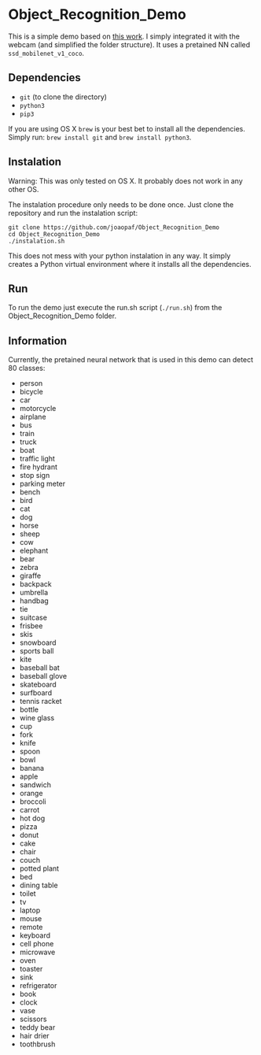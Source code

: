 # Object_Recognition_Demo
This is a simple demo based on [this work](https://github.com/tensorflow/models/blob/master/research/object_detection/object_detection_tutorial.ipynb). I simply integrated it with the webcam (and simplified the folder structure). It uses a pretained NN called ```ssd_mobilenet_v1_coco```.

## Dependencies
+ ```git``` (to clone the directory)
+ ```python3```
+ ```pip3```

If you are using OS X ```brew``` is your best bet to install all the dependencies. Simply run: ```brew install git``` and ```brew install python3```.

## Instalation
Warning: This was only tested on OS X. It probably does not work in any other OS.

The instalation procedure only needs to be done once. Just clone the repository and run the instalation script:
```
git clone https://github.com/joaopaf/Object_Recognition_Demo
cd Object_Recognition_Demo
./instalation.sh
```

This does not mess with your python instalation in any way. It simply creates a Python virtual environment where it installs all the dependencies.

## Run
To run the demo just execute the run.sh script (```./run.sh```) from the Object_Recognition_Demo folder.

## Information
Currently, the pretained neural network that is used in this demo can detect 80 classes:
+ person
+ bicycle
+ car
+ motorcycle
+ airplane
+ bus
+ train
+ truck
+ boat
+ traffic light
+ fire hydrant
+ stop sign
+ parking meter
+ bench
+ bird
+ cat
+ dog
+ horse
+ sheep
+ cow
+ elephant
+ bear
+ zebra
+ giraffe
+ backpack
+ umbrella
+ handbag
+ tie
+ suitcase
+ frisbee
+ skis
+ snowboard
+ sports ball
+ kite
+ baseball bat
+ baseball glove
+ skateboard
+ surfboard
+ tennis racket
+ bottle
+ wine glass
+ cup
+ fork
+ knife
+ spoon
+ bowl
+ banana
+ apple
+ sandwich
+ orange
+ broccoli
+ carrot
+ hot dog
+ pizza
+ donut
+ cake
+ chair
+ couch
+ potted plant
+ bed
+ dining table
+ toilet
+ tv
+ laptop
+ mouse
+ remote
+ keyboard
+ cell phone
+ microwave
+ oven
+ toaster
+ sink
+ refrigerator
+ book
+ clock
+ vase
+ scissors
+ teddy bear
+ hair drier
+ toothbrush
